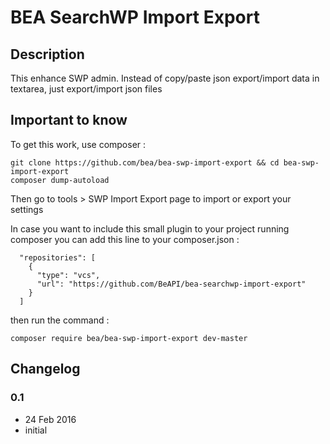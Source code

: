 # BEA SearchWP Import Export #

## Description ##

This enhance SWP admin. Instead of copy/paste json export/import data in textarea, just export/import json files

## Important to know ##

To get this work, use composer :

```
git clone https://github.com/bea/bea-swp-import-export && cd bea-swp-import-export
composer dump-autoload
```

Then go to tools > SWP Import Export page to import or export your settings

In case you want to include this small plugin to your project running composer you can add this line to your composer.json :

```
  "repositories": [
    {
      "type": "vcs",
      "url": "https://github.com/BeAPI/bea-searchwp-import-export"
    }
  ]
```

then run the command :

```
composer require bea/bea-swp-import-export dev-master
```

## Changelog ##

### 0.1
* 24 Feb 2016
* initial
